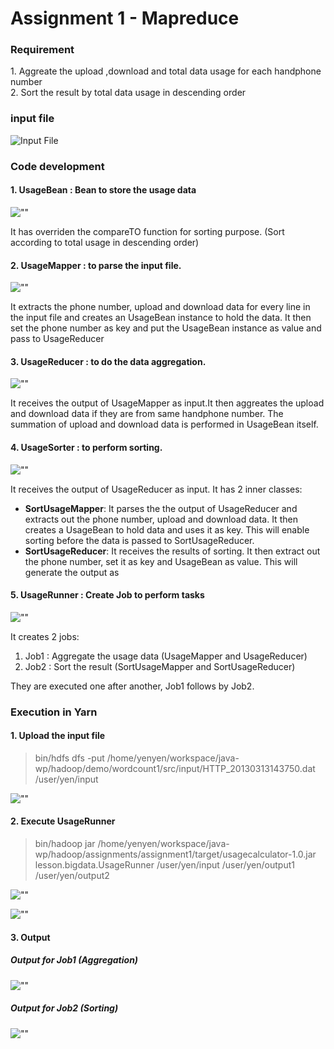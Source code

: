 # Assignment 1 - Mapreduce
### Requirement
<p>
1. Aggreate the upload ,download and total data usage for each handphone number
<br/>
2. Sort the result by total data usage in descending order
</p>

### input file 
![](img/inputfile.png "Input File")

### Code development
#### 1. UsageBean  : Bean to store the usage data
![""](img/usagebean.png "UsageBean File")
<p> It has overriden the compareTO function for sorting purpose. (Sort according to total usage in descending order)</p>

#### 2. UsageMapper : to parse the input file. 

![""](img/usagemapper.png "UsageMapper File")
<p> It extracts the phone number, upload and download data for every line in the input file and creates an UsageBean instance to hold the data.
It then set the phone number as key and put the UsageBean instance as value and pass to UsageReducer</p>

#### 3. UsageReducer : to do the data aggregation. 

![""](img/usagereducer.png "UsageReducer File")
<p> It receives the output of UsageMapper as input.It then aggreates the upload and download data if they are from same handphone number. The summation of upload and download data is performed in UsageBean itself.</p>


#### 4. UsageSorter : to perform sorting. 

![""](img/usagesorter.png "UsageSorter File")
<p> It receives the output of UsageReducer as input. It has 2 inner classes:
 <ul>
 <li><b>SortUsageMapper</b>: It parses the the output of UsageReducer and extracts out the phone number, upload and download data. It then creates a UsageBean to hold data and uses it as key. This will enable sorting before the data is passed to SortUsageReducer.</li>
 <li><b>SortUsageReducer</b>: It receives the results of sorting. It then extract out the phone number, set it as key and UsageBean as value. This will generate the output as <Phone number>   <Total Upload data>    <Total Download data>    <Total Upload+Download data></li></ul>
 </p>

#### 5. UsageRunner : Create Job to perform tasks

![""](img/usagerunner.png "UsageRunner File")

<p> It creates 2 jobs:
<ol><li> Job1 : Aggregate the usage data (UsageMapper and UsageReducer) </li>
<li> Job2 : Sort the result (SortUsageMapper and SortUsageReducer) </li></ol>
 They are executed one after another, Job1 follows by Job2.</p>


### Execution in Yarn

#### 1. Upload the input file
>bin/hdfs dfs -put /home/yenyen/workspace/java-wp/hadoop/demo/wordcount1/src/input/HTTP_20130313143750.dat /user/yen/input

![""](img/inputinhdfs.png "Input File in HDFS")

#### 2. Execute UsageRunner
>bin/hadoop jar /home/yenyen/workspace/java-wp/hadoop/assignments/assignment1/target/usagecalculator-1.0.jar lesson.bigdata.UsageRunner /user/yen/input /user/yen/output1 /user/yen/output2

![""](img/executionlog.png "Execution log")

![""](img/executionjob.png "Execution job")

#### 3. Output

##### Output for Job1 (Aggregation)
![""](img/output1.png "Output 1")

##### Output for Job2 (Sorting)
![""](img/output2.png "Output 2")


